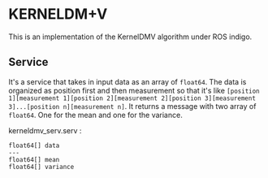 # KERNELDM+V

This is an implementation of the KernelDMV algorithm under ROS indigo.

## Service

It's a service that takes in input data as an array of `float64`. The data is organized as position first and then measurement so that it's like `[position 1][measurement 1][position 2][measurement 2][position 3][measurement 3]...[position n][measurement n]`. It returns a message with two array of `float64`. One for the mean and one for the variance.

kerneldmv_serv.serv :

```
float64[] data
---
float64[] mean
float64[] variance
```
